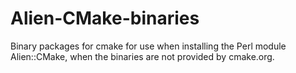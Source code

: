 # Alien-CMake-binaries

Binary packages for cmake for use when installing the Perl module Alien::CMake, when the binaries are not provided by cmake.org.
